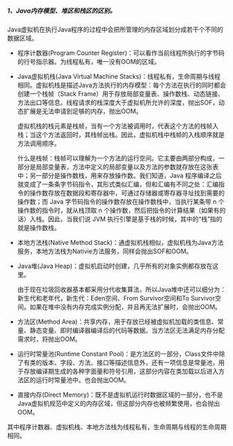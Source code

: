 ##### 1、Java内存模型、堆区和栈区的区别。
Java虚拟机在执行Java程序的过程中会把所管理的内存区域划分成若干个不同的数据区域。
- 程序计数器(Program Counter Register)：可以看作当前线程所执行的字节码的行号指示器。为线程私有，唯一没有OOM的区域。
- Java虚拟机栈(Java Virtual Machine Stacks)：线程私有，生命周期与线程相同。虚拟机栈是描述Java方法执行的内存模型：每个方法在执行的同时都会创建一个栈帧（Stack Frame）用于存放局部变量表、操作数栈、动态链接、方法出口等信息。线程请求的栈深度大于虚拟机所允许的深度，抛出SOF，动态扩展是无法申请到足够的内存，抛出OOM。     

   虚拟机栈的栈元素是栈帧，当有一个方法被调用时，代表这个方法的栈帧入栈；当这个方法返回时，其栈帧出栈。因此，虚拟机栈中栈帧的入栈顺序就是方法调用顺序。
   
   什么是栈帧：栈帧可以理解为一个方法的运行空间。它主要由两部分构成，一部分是局部变量表，方法中定义的局部变量以及方法的参数就存放在这张表中；另一部分是操作数栈，用来存放操作数。我们知道，Java 程序编译之后就变成了一条条字节码指令，其形式类似汇编，但和汇编有不同之处：汇编指令的操作数存放在数据段和寄存器中，可通过存储器或寄存器寻址找到需要的操作数；而 Java 字节码指令的操作数存放在操作数栈中，当执行某条带 n 个操作数的指令时，就从栈顶取 n 个操作数，然后把指令的计算结果（如果有的话）入栈。因此，当我们说 JVM 执行引擎是基于栈的时候，其中的“栈”指的就是操作数栈。
- 本地方法栈(Native Method Stack)：通虚拟机栈相似，虚拟机栈为Java方法服务，本地方法栈为Nativie方法服务，同样会抛出SOF和OOM。
- Java堆(Java Heap)：虚拟机启动时创建，几乎所有的对象实例都存放在这里。

   由于现在垃圾回收器基本都采用分代收集算法，所以Java堆中还可以细分为：新生代和老年代，新生代：Eden空间、From Survivor空间和To Survivor空间。如果在堆中没有内存完成实例分配，并且再无法扩展时，会抛出OOM。
- 方法区(Method Area)：共享内存，用于存放已经被虚拟机加载的类信息、常量、静态变量、即时编译器编译后的代码等数据。当方法区无法满足内存分配需求时，将抛出OOM。
- 运行时常量池(Runtime Constant Pool)：是方法区的一部分，Class文件中除了有类的版本、字段、方法、接口等描述信息外，还有一项信息是常量池，用于存放编译期生成的各种字面量和符号引用，这部分内容在类加载以后进入方法区的运行时常量池中。也会抛出OOM。
- 直接内存(Direct Memory)：既不是虚拟机运行时数据区域的一部分，也不是Java虚拟机规范中定义的内存区域，但这部分内存也被频繁使用，也会抛出OOM。

其中程序计数器、虚拟机栈、本地方法栈为线程私有，生命周期与线程的生命周期相同。
